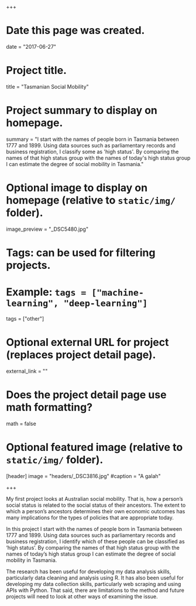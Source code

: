 +++
# Date this page was created.
date = "2017-06-27"

# Project title.
title = "Tasmanian Social Mobility"

# Project summary to display on homepage.
summary = "I start with the names of people born in Tasmania between 1777 and 1899. Using data sources such as parliamentary records and business registration, I classify some as 'high status'. By comparing the names of that high status group with the names of today's high status group I can estimate the degree of social mobility in Tasmania."

# Optional image to display on homepage (relative to `static/img/` folder).
image_preview = "_DSC5480.jpg"

# Tags: can be used for filtering projects.
# Example: `tags = ["machine-learning", "deep-learning"]`
tags = ["other"]

# Optional external URL for project (replaces project detail page).
external_link = ""

# Does the project detail page use math formatting?
math = false

# Optional featured image (relative to `static/img/` folder).
[header]
image = "headers/_DSC3816.jpg"
#caption = "A galah"

+++

My first project looks at Australian social mobility. That is, how a person’s social status is related to the social status of their ancestors. The extent to which a person’s ancestors determines their own economic outcomes has many implications for the types of policies that are appropriate today. 

In this project I start with the names of people born in Tasmania between 1777 and 1899. Using data sources such as parliamentary records and business registration, I identify which of these people can be classified as ‘high status’. By comparing the names of that high status group with the names of today’s high status group I can estimate the degree of social mobility in Tasmania.

The research has been useful for developing my data analysis skills, particularly data cleaning and analysis using R. It has also been useful for developing my data collection skills, particularly web scraping and using APIs with Python. That said, there are limitations to the method and future projects will need to look at other ways of examining the issue.
